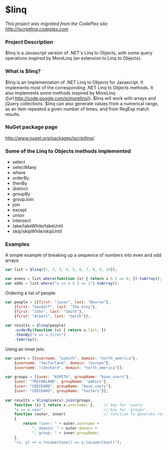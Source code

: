 # $linq
*This project was migrated from the CodePlex site: http://jscriptlinq.codeplex.com*

### Project Description
$linq is a Javascript version of .NET's Linq to Objects, with some query operations inspired by MoreLinq (an extension to Linq to Objects).

### What is $linq?
$linq is an implementation of .NET Linq to Objects for Javascript.  It implements most of the corresponding .NET Linq to Objects methods.  It also implements some methods inspired by MoreLinq ([url:http://code.google.com/p/morelinq]).  $linq will work with arrays and jQuery collections.  $linq can also generate values from a numerical range, as an item repeated a given number of times, and from RegExp match results.

### NuGet package page
http://www.nuget.org/packages/jscriptlinq/

### Some of the Linq to Objects methods implemented
* select
* selectMany
* where
* orderBy
* thenBy
* distinct
* groupBy
* groupJoin
* join
* except
* union
* intersect
* take/takeWhile/takeUntil
* skip/skipWhile/skipUntil

### Examples
A simple example of breaking up a sequence of numbers into even and odd arrays:
``` javascript
var list = $linq([1, 2, 3, 4, 5, 6, 7, 8, 9, 10]);

var evens = list.where(function (x) { return x % 2 == 0; }).toArray();
var odds = list.where("x => x % 2 == 1").toArray();
```
Ordering a list of people:
``` javascript
var people = [{first: "Jason", last: "Bourne"},
    {first: "Gandalf", last: "The Grey"},
    {first: "John", last: "Smith"},
    {first: "Albert", last: "Smith"}];
    
var results = $linq(people)
    .orderBy(function (x) { return x.last; })
    .thenBy("x => x.first")
    .toArray();
```
Using an inner join:
``` javascript
var users = [{username: "asmith", domain: "north_america"},
    {username: "tmcfarland", domain: "europe"},
    {username: "cdeckard", domain: "north_america"}];
    
var groups = [{user: "ASMITH", groupName: "base_users"},
    {user: "TMCFARLAND", groupName: "admins"},
    {user: "CDECKARD", groupName: "base_users"},
    {user: "CDECKARD", groupName: "testers"}];
    
var results = $linq(users).join(groups,
    function (x) { return x.username; },    // key for 'users'
    "x => x.user",                          // key for 'groups'
    function (outer, inner)                 // function to generate results
    { 
        return "user: " + outer.username + 
            ", domain: " + outer.domain +
            ", group: " + inner.groupName;
    },
    "(x, y) => x.toLowerCase() == y.toLowerCase()");    
```
